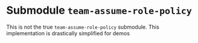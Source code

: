 # Submodule `team-assume-role-policy`

This is not the true `team-assume-role-policy` submodule. This implementation is drastically simplified for demos
